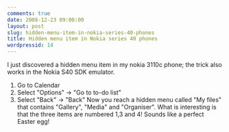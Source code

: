 ```yaml
---
comments: true
date: 2008-12-23 09:00:00
layout: post
slug: hidden-menu-item-in-nokia-series-40-phones
title: Hidden menu item in Nokia series 40 phones
wordpressid: 14
---
```


I just discovered a hidden menu item in my nokia 3110c phone; the trick also works in the Nokia S40 SDK emulator.


1. Go to Calendar
2. Select "Options" -> "Go to to-do list"
3. Select "Back" -> "Back"
Now you reach a hidden menu called "My files" that contains "Gallery", "Media" and "Organiser". What is interesting is that the three items are numbered 1,3 and 4! Sounds like a perfect Easter egg!

